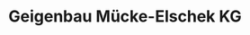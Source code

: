 ---
title: "Geigenbau Mücke-Elschek KG"
url: /salzburg/geigenbau-muecke-elschek-kg/
shop: Instrumente
---